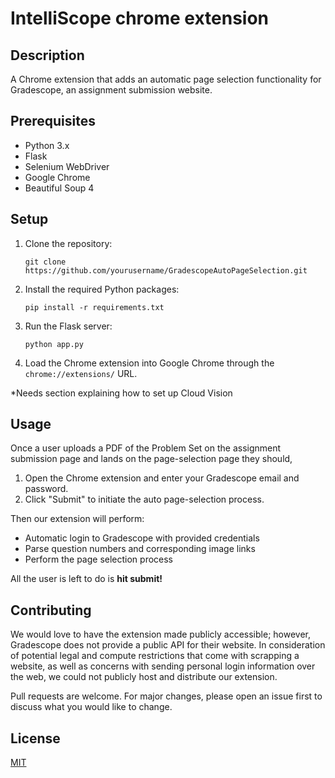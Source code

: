# IntelliScope chrome extension

## Description

A Chrome extension that adds an automatic page selection functionality for Gradescope, an assignment submission website.

## Prerequisites

- Python 3.x
- Flask
- Selenium WebDriver
- Google Chrome
- Beautiful Soup 4

## Setup

1. Clone the repository:
    ```
    git clone https://github.com/yourusername/GradescopeAutoPageSelection.git
    ```

2. Install the required Python packages:
    ```
    pip install -r requirements.txt
    ```

3. Run the Flask server:
    ```
    python app.py
    ```

4. Load the Chrome extension into Google Chrome through the `chrome://extensions/` URL.

*Needs section explaining how to set up Cloud Vision
## Usage

Once a user uploads a PDF of the Problem Set on the assignment submission page and lands on the page-selection page they should,
1. Open the Chrome extension and enter your Gradescope email and password.
2. Click "Submit" to initiate the auto page-selection process.

Then our extension will perform:
- Automatic login to Gradescope with provided credentials
- Parse question numbers and corresponding image links
- Perform the page selection process

All the user is left to do is **hit submit!**


## Contributing

We would love to have the extension made publicly accessible; however, Gradescope does not provide a public API for their website.  In consideration of potential legal and compute restrictions that come with scrapping a website, as well as concerns with sending personal login information over the web, we could not publicly host and distribute our extension.

Pull requests are welcome. For major changes, please open an issue first to discuss what you would like to change.

## License

[MIT](LICENSE.md)
